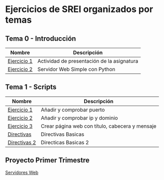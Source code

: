 # Ejercicios de SREI organizados por temas

## Tema 0 - Introducción
Nombre | Descripción
-------|--------
[Ejercicio 1](https://docs.google.com/document/d/1dlVUJuzfQTONVz5xtFPL2qg-rBDrMF9NC45Dw1ynX_g/edit) |  Actividad de presentación de la asignatura
[Ejercicio 2](https://docs.google.com/document/d/1nujAuFxPMMbzd41sCeLrsj1H_BdG7FqnDU0pR86ydYQ/edit) |  Servidor Web Simple con Python

## Tema 1 - Scripts
Nombre | Descripción
-------|--------
[Ejercicio 1](https://docs.google.com/document/d/1mle9a06Q4ef6UAageLSLrV1Y9GAFbtef5SN421QYYVs/edit) | Añadir y comprobar puerto
[Ejercicio 2](https://docs.google.com/document/d/1SqxRAu_YzyHaaZGjQl80qSyvYOx7eY3_ihjQLyE5e6U/edit) | Añadir y comprobar ip y dominio
[Ejercicio 3](https://docs.google.com/document/d/18BM9nZt-eAwzkeRZj4Kk3KgL_ZQNvDOpZ2gQw-T_BFs/edit) | Crear página web con título, cabecera y mensaje
[Directivas](https://docs.google.com/document/d/1A_zU7wpJJeWds5vaZ9Ny_24T18FAvkRFp9IC1boO6F4/edit) | Directivas Basicas
[Directivas 2](https://docs.google.com/document/d/1w5Rdsvie5loSudVcSDsG5x6CMBxPEghEcv2sCzWV1Z0/edit) | Directicas Basicas 2

## Proyecto Primer Trimestre
[Servidores Web](https://docs.google.com/document/d/1MaFwWOL2jMV3N6bHw9szhvrQBarCxxc3JfDfdXaSvKM/edit)
